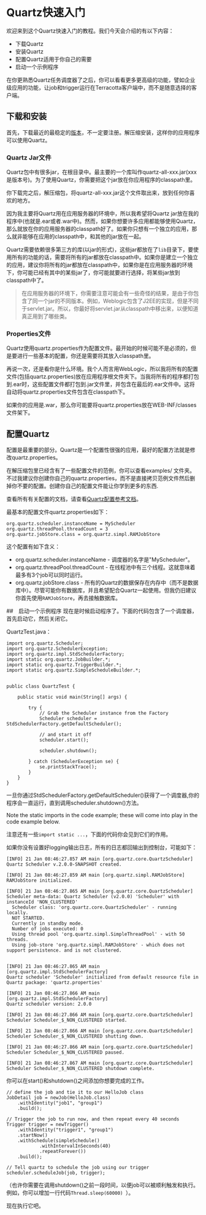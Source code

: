 # Quartz快速入门

欢迎来到这个Quartz快速入门的教程。我们今天会介绍的有以下内容：

- 下载Quartz
- 安装Quartz
- 配置Quartz适用于你自己的需要
- 启动一个示例程序

在你更熟悉Quartz任务调度器了之后，你可以看看更多更高级的功能，譬如企业级应用的功能，让job和trigger运行在Terracotta客户端中，而不是随意选择的客户端。

## 下载和安装

首先，下载最近的最稳定的[版本](http://quartz-scheduler.org/downloads/)，不一定要注册。解压缩安装，这样你的应用程序可以使用Quartz。

### Quartz Jar文件

Quartz包中有很多jar，在根目录中。最主要的一个库叫作quartz-all-xxx.jar(xxx是版本号)。为了使用Quartz，你需要把这个jar放在你应用程序的classpath里。

你下载完之后，解压缩包，将quartz-all-xxx.jar这个文件取出来，放到任何你喜欢的地方。

因为我主要将Quartz用在应用服务器的环境中，所以我希望将Quartz jar放在我的程序中(也就是.ear或者.war中)。然而，如果你想要许多应用都能够使用Quartz，那么就放在你的应用服务器的classpath好了。如果你只想有一个独立的应用，那么就非能够在应用的classpath中，和其他的jar放在一起。

Quartz需要依赖很多第三方的库(以jar的形式)，这些jar都放在了`lib`目录下，要使用所有的功能的话，需要将所有的jar都放在classpath中。如果你是建立一个独立的应用，建议你将所有的jar都放在classpath中，如果你是在应用服务器的环境下，你可能已经有其中的某些jar了，你可能就要进行选择，将某些jar放到classpath中了。

> 在应用服务器的环境下，你需要注意可能会有一些奇怪的结果，是由于你包含了同一个jar的不同版本。例如，Weblogic包含了J2EE的实现，但是不同于servlet.jar。所以，你最好将servlet.jar从classpath中移出来，以便知道真正用到了哪些类。

### Properties文件

Quartz使用quartz.properties作为配置文件。最开始的时候可能不是必须的，但是要进行一些基本的配置，你还是需要将其放入classpath里。

再说一次，还是看你是什么环境。我个人而言用WebLogic，所以我将所有的配置文件(包括quartz.properties)放在应用程序根文件夹下。当我将所有的程序都打包到.ear时，这些配置文件都打包到.jar文件里，并包含在最后的.ear文件中。这将自动将quartz.properties文件包含在classpath下。

如果你的应用是.war，那么你可能要将quartz.properties放在WEB-INF/classes文件架下。

## 配置Quartz

配置是最重要的部分。Quartz是一个配置性很强的应用，最好的配置方法就是修改quartz.properties。

在解压缩包里已经含有了一些配置文件的范例，你可以查看examples/ 文件夹。不过我建议你创建你自己的quartz.properties，而不是直接拷贝范例文件然后删掉你不要的配置。创建你自己的配置文件能让你学到更多的东西.

查看所有有关配置的文档，请查看[Quartz配置参考文档](http://quartz-scheduler.org/documentation/quartz-2.1.x/configuration)。

最基本的配置文件quartz.properties如下：

    org.quartz.scheduler.instanceName = MyScheduler
    org.quartz.threadPool.threadCount = 3
    org.quartz.jobStore.class = org.quartz.simpl.RAMJobStore

这个配置有如下含义：　　

- org.quartz.scheduler.instanceName - 调度器的名字是"MyScheduler"。
- org.quartz.threadPool.threadCount - 在线程池中有三个线程。这就意味着最多有3个job可以同时运行。
- org.quartz.jobStore.class - 所有的Quartz的数据保存在内存中（而不是数据库中）。尽管可能你有数据库，并且希望配合Quartz一起使用。但我仍旧建议你首先使用`RAMJobStore`，再去接触数据库。

##　启动一个示例程序
现在是时候启动程序了。下面的代码包含了一个调度器，首先启动它，然后关闭它。

QuartzTest.java：

    import org.quartz.Scheduler;
    import org.quartz.SchedulerException;
    import org.quartz.impl.StdSchedulerFactory;
    import static org.quartz.JobBuilder.*;
    import static org.quartz.TriggerBuilder.*;
    import static org.quartz.SimpleScheduleBuilder.*;


    public class QuartzTest {

        public static void main(String[] args) {

            try {
                // Grab the Scheduler instance from the Factory 
                Scheduler scheduler = StdSchedulerFactory.getDefaultScheduler();

                // and start it off
                scheduler.start();

                scheduler.shutdown();

            } catch (SchedulerException se) {
                se.printStackTrace();
            }
        }
    }

一旦你通过StdSchedulerFactory.getDefaultScheduler()获得了一个调度器,你的程序会一直运行，直到调用scheduler.shutdown()方法。

Note the static imports in the code example; these will come into play in the code example below.

注意还有一些`import static ...`，下面的代码你会见到它们的作用。

如果你没有设置好logging输出日志，所有的日志都回输出到控制台，可能如下：

    [INFO] 21 Jan 08:46:27.857 AM main [org.quartz.core.QuartzScheduler]
    Quartz Scheduler v.2.0.0-SNAPSHOT created.

    [INFO] 21 Jan 08:46:27.859 AM main [org.quartz.simpl.RAMJobStore]
    RAMJobStore initialized.

    [INFO] 21 Jan 08:46:27.865 AM main [org.quartz.core.QuartzScheduler]
    Scheduler meta-data: Quartz Scheduler (v2.0.0) 'Scheduler' with instanceId 'NON_CLUSTERED'
      Scheduler class: 'org.quartz.core.QuartzScheduler' - running locally.
      NOT STARTED.
      Currently in standby mode.
      Number of jobs executed: 0
      Using thread pool 'org.quartz.simpl.SimpleThreadPool' - with 50 threads.
      Using job-store 'org.quartz.simpl.RAMJobStore' - which does not support persistence. and is not clustered.


    [INFO] 21 Jan 08:46:27.865 AM main [org.quartz.impl.StdSchedulerFactory]
    Quartz scheduler 'Scheduler' initialized from default resource file in Quartz package: 'quartz.properties'

    [INFO] 21 Jan 08:46:27.866 AM main [org.quartz.impl.StdSchedulerFactory]
    Quartz scheduler version: 2.0.0

    [INFO] 21 Jan 08:46:27.866 AM main [org.quartz.core.QuartzScheduler]
    Scheduler Scheduler_$_NON_CLUSTERED started.

    [INFO] 21 Jan 08:46:27.866 AM main [org.quartz.core.QuartzScheduler]
    Scheduler Scheduler_$_NON_CLUSTERED shutting down.

    [INFO] 21 Jan 08:46:27.866 AM main [org.quartz.core.QuartzScheduler]
    Scheduler Scheduler_$_NON_CLUSTERED paused.

    [INFO] 21 Jan 08:46:27.867 AM main [org.quartz.core.QuartzScheduler]
    Scheduler Scheduler_$_NON_CLUSTERED shutdown complete.

你可以在start()和shutdown()之间添加你想要完成的工作。

    // define the job and tie it to our HelloJob class
    JobDetail job = newJob(HelloJob.class)
        .withIdentity("job1", "group1")
        .build();

    // Trigger the job to run now, and then repeat every 40 seconds
    Trigger trigger = newTrigger()
        .withIdentity("trigger1", "group1")
        .startNow()
        .withSchedule(simpleSchedule()
                .withIntervalInSeconds(40)
                .repeatForever())            
        .build();

    // Tell quartz to schedule the job using our trigger
    scheduler.scheduleJob(job, trigger);

（也许你需要在调用shutdown()之前一段时间，以便job可以被顺利触发和执行。例如，你可以增加一行代码`Thread.sleep(60000) `）。

现在执行它吧。
